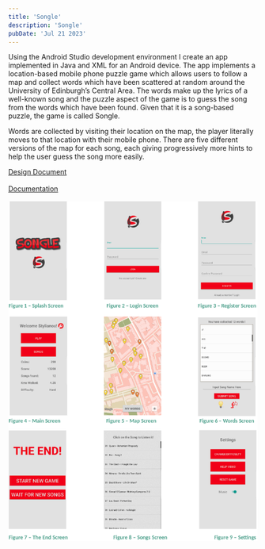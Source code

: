 ```yaml
---
title: 'Songle'
description: 'Songle'
pubDate: 'Jul 21 2023'
---
```


Using the Android Studio development environment I create an app implemented in Java and XML for an Android device. The app implements a location-based mobile phone puzzle game which allows users to follow a map and collect words which have been scattered at random around the University of Edinburgh’s Central Area. The words make up the lyrics of a well-known song and the puzzle aspect of the game is to guess the song from the words which have been found. Given that it is a song-based puzzle, the game is called Songle.

Words are collected by visiting their location on the map, the
player literally moves to that location with their mobile phone. There are five different
versions of the map for each song, each giving progressively more hints to help the user
guess the song more easily.

[Design Document](https://github.com/stylianosnicoletti/SELP-Songle/blob/master/doc/design.pdf) <br />
<br />
[Documentation](https://github.com/stylianosnicoletti/SELP-Songle/blob/master/doc/documentation.pdf) <br />
<br />
![Alt text](https://github.com/stylianosnicoletti/Songle-Android-Location-based-Game/blob/master/Screenshots/activities.png?raw=true)


